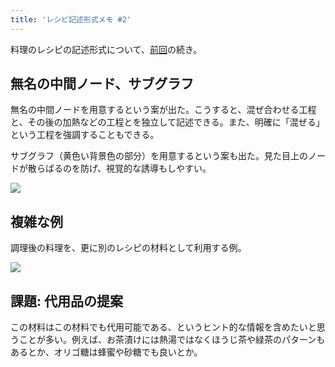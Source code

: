 ```yaml
---
title: 'レシピ記述形式メモ #2'
---
```

料理のレシピの記述形式について、[前回](https://r7kamura.com/articles/2022-05-13-mermaid-recipe-memo)の続き。

無名の中間ノード、サブグラフ
--------------

無名の中間ノードを用意するという案が出た。こうすると、混ぜ合わせる工程と、その後の加熱などの工程とを独立して記述できる。また、明確に「混ぜる」という工程を強調することもできる。

サブグラフ（黄色い背景色の部分）を用意するという案も出た。見た目上のノードが散らばるのを防げ、視覚的な誘導もしやすい。

![](https://lh6.googleusercontent.com/-N1AhKNAN21H6VcQPeqxprv7BcpA4gV1ejHJpZGxQzfuFj0tFZ9mZCynKn9aaeyYM3GPXpgM7Bp0z9GlD_uDc0doSQW-3LTZDqViM_175lg73gsk0BcdMgVkhmfxPDd8XmN3qTfJtkiupYFUe8cSng)

複雑な例
----

調理後の料理を、更に別のレシピの材料として利用する例。

![](https://lh3.googleusercontent.com/90D30ScVVKyhb-K0cpV8B9YWLsUvxWdVX0s-OmDGbIGMMgPamY4z1alks6by-vQwBEy0hWGKfkcCdOT-6D7w3pH2Ctq9wr2N3F5_q9f2mwnwboRjHPwzv8l8JjlIAOnc6VK6jpVa21dkxNmRWNGqHg)

課題: 代用品の提案
----------

この材料はこの材料でも代用可能である、というヒント的な情報を含めたいと思うことが多い。例えば、お茶漬けには熱湯ではなくほうじ茶や緑茶のパターンもあるとか、オリゴ糖は蜂蜜や砂糖でも良いとか。
